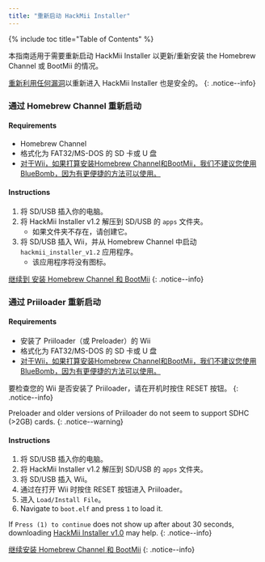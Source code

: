 ```yaml
---
title: "重新启动 HackMii Installer"
---
```


{% include toc title="Table of Contents" %}

本指南适用于需要重新启动 HackMii Installer 以更新/重新安装 the Homebrew Channel 或 BootMii 的情况。

[重新利用任何漏洞](get-started)以重新进入 HackMii Installer 也是安全的。
{: .notice--info}

### 通过 Homebrew Channel 重新启动

#### Requirements

* Homebrew Channel
* 格式化为 FAT32/MS-DOS 的 SD 卡或 U 盘
* [对于Wii，如果打算安装Homebrew Channel和BootMii，我们不建议您使用BlueBomb，因为有更便捷的方法可以使用。](https://bootmii.org/download/)

#### Instructions

1. 将 SD/USB 插入你的电脑。
1. 将 HackMii Installer v1.2 解压到 SD/USB 的 `apps` 文件夹。
    + 如果文件夹不存在，请创建它。
1. 将 SD/USB 插入 Wii，并从 Homebrew Channel 中启动 `hackmii_installer_v1.2` 应用程序。
    + 该应用程序将没有图标。

[继续到 安装 Homebrew Channel 和 BootMii](hbc)
{: .notice--info}

### 通过 Priiloader 重新启动

#### Requirements
* 安装了 Priiloader（或 Preloader）的 Wii
* 格式化为 FAT32/MS-DOS 的 SD 卡或 U 盘
* [对于Wii，如果打算安装Homebrew Channel和BootMii，我们不建议您使用BlueBomb，因为有更便捷的方法可以使用。](https://bootmii.org/download/)

要检查您的 Wii 是否安装了 Priiloader，请在开机时按住 RESET 按钮。
{: .notice--info}

Preloader and older versions of Priiloader do not seem to support SDHC (>2GB) cards.
{: .notice--warning}

#### Instructions

1. 将 SD/USB 插入你的电脑。
1. 将 HackMii Installer v1.2 解压到 SD/USB 的 `apps` 文件夹。
1. 将 SD/USB 插入 Wii。
1. 通过在打开 Wii 时按住 RESET 按钮进入 Priiloader。
1. 进入 `Load/Install File`。
1. Navigate to `boot.elf` and press `1` to load it.

If `Press (1) to continue` does not show up after about 30 seconds, downloading [HackMii Installer v1.0](https://bootmii.org/download/) may help.
{: .notice--info}

[继续安装 Homebrew Channel 和 BootMii](hbc)
{: .notice--info}
